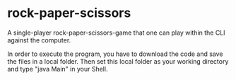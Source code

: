 # rock-paper-scissors
A single-player rock-paper-scissors-game that one can play within the CLI against the computer.

In order to execute the program, you have to download the code and save the files in a local folder. Then set this local folder as your working directory and type "java Main" in your Shell.
